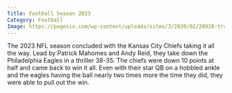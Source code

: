 ```yaml
---
Title: Football Season 2023
Category: Football
Image: https://pagesix.com/wp-content/uploads/sites/3/2020/02/20920-travis-kelce-1.jpg?quality=90&strip=all&w=1236&h=820&crop=1
---
```


The 2023 NFL season concluded with the Kansas City Chiefs taking it all the way. Lead by Patrick Mahomes and Andy Reid, they take down the Philadelphia Eagles in a thriller 38-35. The chiefs were down 10 points at half and came back to win it all. Even with their star QB on a hobbled ankle and the eagles having the ball nearly two times more the time they did, they were able to pull out the win. 